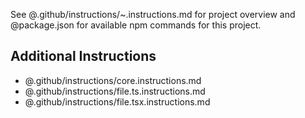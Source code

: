 See @.github/instructions/~.instructions.md for project overview and @package.json for available npm commands for this project.

## Additional Instructions

- @.github/instructions/core.instructions.md
- @.github/instructions/file.ts.instructions.md
- @.github/instructions/file.tsx.instructions.md
